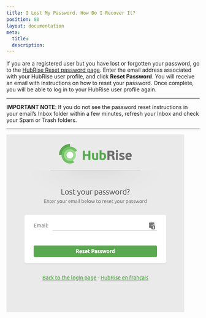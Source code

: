 ```yaml
---
title: I Lost My Password. How Do I Recover It?
position: 80
layout: documentation
meta:
  title:
  description:
---
```


If you are a registered user but you have lost or forgotten your password, go to the [HubRise Reset password page](https://manager.hubrise.com/reset_password/new). Enter the email address associated with your HubRise user profile, and click **Reset Password**. You will receive an email with instructions on how to reset your password. Once complete, you will be able to log in to your HubRise user profile again.

----------------

**IMPORTANT NOTE**: If you do not see the password reset instructions in your email’s Inbox folder within a few minutes, refresh your Inbox and check your Spam or Trash folders.

----------------

![Reset password page](../../images/002-en-reset-password.png)